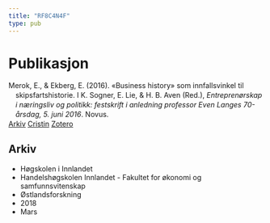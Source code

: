 ```yaml
---
title: "RF8C4N4F"
type: pub
---
```

<h1>Publikasjon</h1>
<article id="csl-bib-container-RF8C4N4F" class="csl-bib-container">
  <div class="csl-bib-body" style="line-height: 1.35; padding-left: 1em; text-indent:-1em;">
  <div class="csl-entry">Merok, E., &amp; Ekberg, E. (2016). &#xAB;Business history&#xBB; som innfallsvinkel til skipsfartshistorie. I K. Sogner, E. Lie, &amp; H. B. Aven (Red.), <i>Entrepren&#xF8;rskap i n&#xE6;ringsliv og politikk: festskrift i anledning professor Even Langes 70-&#xE5;rsdag, 5. juni 2016</i>. Novus.</div>
</div>
  <div class="csl-bib-buttons">
    <a href="#taxonomy-article-RF8C4N4F" class="csl-bib-button">Arkiv</a>
    <a href alt="Cristin URL" class="csl-bib-button">Cristin</a>
    <a href alt="Zotero URL" class="csl-bib-button">Zotero</a>
  </div>
  <div id="csl-bib-meta-container-RF8C4N4F"></div>
</article>
<div id="csl-bib-meta-RF8C4N4F" class="csl-bib-meta">
  <article id="taxonomy-article-RF8C4N4F" class="taxonomy-article">
    <h1>Arkiv</h1>
    <ul>
      <li>Høgskolen i Innlandet</li>
      <li>Handelshøgskolen Innlandet - Fakultet for økonomi og samfunnsvitenskap</li>
      <li>Østlandsforskning</li>
      <li>2018</li>
      <li>Mars</li>
    </ul>
  </article>
</div>
